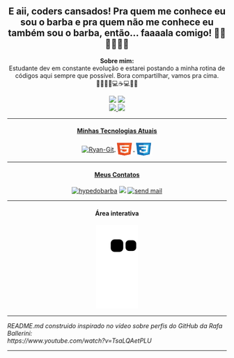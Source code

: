 <h2 align="center">E aii, coders cansados! Pra quem me conhece eu sou o barba e pra quem não me conhece eu também sou o barba, então... faaaala comigo! 🧔🏾🧑🏾‍💻🚀</h2>
  <div class="aboutMe" align="center">
    <p><strong>Sobre mim:</strong><br>
      Estudante dev em constante evolução e estarei postando a minha rotina de códigos aqui sempre que possível. 
      Bora compartilhar, vamos pra cima.<br>
      🧑🏾‍💻🎯💻☕💻✅🔁
    </p>
 </div>
 <div align="center">
  <img src="https://img.shields.io/github/followers/RyanPinheiroBarba?label=seguidores&logo=GitHub&style=social">
  <img src="https://img.shields.io/github/downloads/RyanPinheiroBarba/RyanPinheiroBarba/total?style=social">
 </div>
 
<div align="center">
  <a href="https://github.com/RyanPinheiroBarba">
  <img height="160em" src="https://github-readme-stats.vercel.app/api?username=RyanPinheiroBarba&show_icons=true&theme=flag-india&include_all_commits=true&count_private=true"/>
    <img height="160em" src="https://github-readme-stats.vercel.app/api/top-langs/?username=RyanPinheiroBarba&layout=compact&langs_count=7&theme=flag-india"/>
</div>
<hr size="1" width="100%" align="center">
<div align="center" border="1" bordercolor="orange">
<h4 align="center">Minhas Tecnologias Atuais</h4>
</div>
<div align="center">
  <img align="center"alt="Ryan-Git" height="30" width="70" src="https://git-scm.com/images/logos/downloads/Git-Logo-1788C.png" title="Git">
  <img align="center" alt="Ryan-HTML" height="30" width="40" src="https://raw.githubusercontent.com/devicons/devicon/master/icons/html5/html5-original.svg" title="HTML5">
  <img align="center" alt="Ryan-CSS" height="30" width="40" src="https://raw.githubusercontent.com/devicons/devicon/master/icons/css3/css3-original.svg" title="CSS3">
      <!--
        <img align="center" alt="Ryan-Js" height="30" width="40" src="https://raw.githubusercontent.com/devicons/devicon/master/icons/javascript/javascript-plain.svg" title="Javascript">
      -->
</div>
<hr size="1" width="100%" align="center">
<div>  
<h4 align="center">Meus Contatos</h4>
</div>
<div align="center"> 
  <a href="https://www.instagram.com/hypedobarba/" target="_blank"><img src="https://img.shields.io/badge/-Instagram-%23E4405F?style=for-the-badge&logo=instagram&logoColor=white" target="_blank" title="hypedobarba"></a>
  <a href="https://www.linkedin.com/in/ryan-pinheiro-2a8436223/" target="_blank" title="my linked in"><img src="https://img.shields.io/badge/-LinkedIn-%230077B5?style=for-the-badge&logo=linkedin&logoColor=white" target="_blank"></a> 
  <a href = "mailto:ryanpinheiro1991@gmail.com"><img src="https://img.shields.io/badge/-Gmail-%23333?style=for-the-badge&logo=gmail&logoColor=white" target="_blank" title="send mail"></a>
  <!-- <img max-width="20%" src="https://picrew.me/image_maker/1374338/complete?cd=OFMTqIVpIK" alt="picme"> -->
</div>
<div>
 <!-- <img src="https://assets10.lottiefiles.com/packages/lf20_13mYuqdmso.json"  background="transparent"  speed="0.3"  style="width: 30px; height: 30px;"  loop controls autoplay title="RocketMan"> -->
</div>
<div align="center">
<hr size="1" width="100%" align="center">
<h4 align="center">Área interativa</h4>
<img max-width="100%" src="https://github.com/RyanPinheiroBarba/RyanPinheiroBarba/raw/output/github-contribution-grid-snake.svg" alt="cobrinhaSVG">
</div>
  <hr size="1" width="100%" align="center">
  <cite align="center"> README.md construido inspirado no vídeo sobre perfis do GitHub da Rafa Ballerini: <br>  https://www.youtube.com/watch?v=TsaLQAetPLU</cite>
  <hr size="1" width="100%" align="center">
